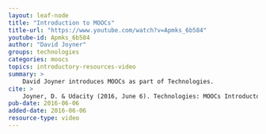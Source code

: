 ```yaml
---
layout: leaf-node
title: "Introduction to MOOCs"
title-url: "https://www.youtube.com/watch?v=Apmks_6b584"
youtube-id: Apmks_6b584
author: "David Joyner"
groups: technologies
categories: moocs
topics: introductory-resources-video
summary: >
    David Joyner introduces MOOCs as part of Technologies.
cite: >
    Joyner, D. & Udacity (2016, June 6). Technologies: MOOCs Introductory Video. Retrieved from https://www.youtube.com/watch?v=Apmks_6b584
pub-date: 2016-06-06
added-date: 2016-06-06
resource-type: video
---
```

